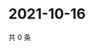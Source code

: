 # 2021-10-16

共 0 条

<!-- BEGIN WEIBO -->
<!-- 最后更新时间 Sat Oct 16 2021 20:20:44 GMT+0800 (China Standard Time) -->

<!-- END WEIBO -->

